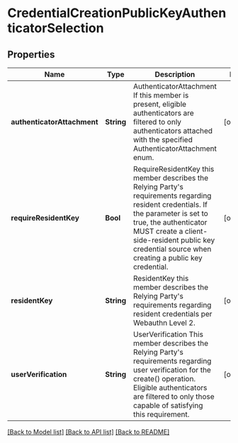 # CredentialCreationPublicKeyAuthenticatorSelection

## Properties
Name | Type | Description | Notes
------------ | ------------- | ------------- | -------------
**authenticatorAttachment** | **String** | AuthenticatorAttachment If this member is present, eligible authenticators are filtered to only authenticators attached with the specified AuthenticatorAttachment enum. | [optional] 
**requireResidentKey** | **Bool** | RequireResidentKey this member describes the Relying Party&#39;s requirements regarding resident credentials. If the parameter is set to true, the authenticator MUST create a client-side-resident public key credential source when creating a public key credential. | [optional] 
**residentKey** | **String** | ResidentKey this member describes the Relying Party&#39;s requirements regarding resident credentials per Webauthn Level 2. | [optional] 
**userVerification** | **String** | UserVerification This member describes the Relying Party&#39;s requirements regarding user verification for the create() operation. Eligible authenticators are filtered to only those capable of satisfying this requirement. | [optional] 

[[Back to Model list]](../README.md#documentation-for-models) [[Back to API list]](../README.md#documentation-for-api-endpoints) [[Back to README]](../README.md)


